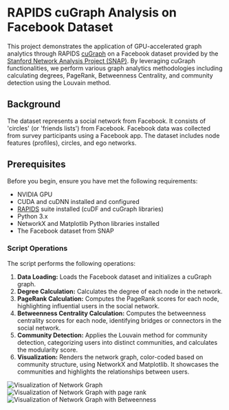 # RAPIDS cuGraph Analysis on Facebook Dataset

This project demonstrates the application of GPU-accelerated graph analytics through RAPIDS [cuGraph](https://github.com/rapidsai/cugraph) on a Facebook dataset provided by the [Stanford Network Analysis Project (SNAP)](https://snap.stanford.edu/data/ego-Facebook.html). By leveraging cuGraph functionalities, we perform various graph analytics methodologies including calculating degrees, PageRank, Betweenness Centrality, and community detection using the Louvain method.

## Background

The dataset represents a social network from Facebook. It consists of 'circles' (or 'friends lists') from Facebook. Facebook data was collected from survey participants using a Facebook app. The dataset includes node features (profiles), circles, and ego networks.

## Prerequisites

Before you begin, ensure you have met the following requirements:

- NVIDIA GPU
- CUDA and cuDNN installed and configured
- [RAPIDS](https://docs.rapids.ai/install) suite installed (cuDF and cuGraph libraries)
- Python 3.x
- NetworkX and Matplotlib Python libraries installed
- The Facebook dataset from SNAP

### Script Operations

The script performs the following operations:

1. **Data Loading:** Loads the Facebook dataset and initializes a cuGraph graph.
2. **Degree Calculation:** Calculates the degree of each node in the network.
3. **PageRank Calculation:** Computes the PageRank scores for each node, highlighting influential users in the social network.
4. **Betweenness Centrality Calculation:** Computes the betweenness centrality scores for each node, identifying bridges or connectors in the social network.
5. **Community Detection:** Applies the Louvain method for community detection, categorizing users into distinct communities, and calculates the modularity score.
6. **Visualization:** Renders the network graph, color-coded based on community structure, using NetworkX and Matplotlib. It showcases the communities and highlights the relationships between users.

![Visualization of Network Graph](https://github.com/yaxan/Facebook_RAPIDS_cuGraph/assets/41130598/345c9541-e713-44d6-8005-fb78bbbfdd0f)
![Visualization of Network Graph with page rank](https://github.com/yaxan/Facebook_RAPIDS_cuGraph/assets/41130598/38f2b53e-d353-41a8-b4b8-6daf1f5fcd45)
![Visualization of Network Graph with Betweenness](https://github.com/yaxan/Facebook_RAPIDS_cuGraph/assets/41130598/aed929a3-3c67-4aab-92bd-23f3c6dea1f7)

